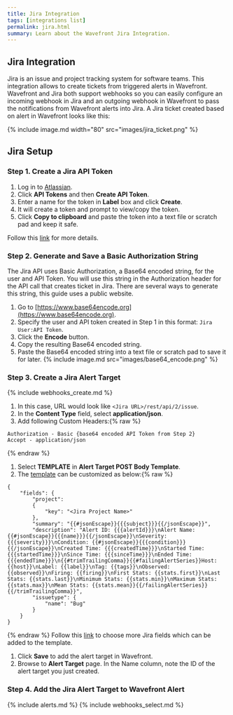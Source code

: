 ```yaml
---
title: Jira Integration
tags: [integrations list]
permalink: jira.html
summary: Learn about the Wavefront Jira Integration.
---
```

## Jira Integration

Jira is an issue and project tracking system for software teams. This integration allows to create tickets from triggered alerts in Wavefront. Wavefront and Jira both support webhooks so you can easily configure an incoming webhook in Jira and an outgoing webhook in Wavefront to pass the notifications from Wavefront alerts into Jira. A Jira ticket created based on alert in Wavefront looks like this:

{% include image.md width="80" src="images/jira_ticket.png" %}
## Jira Setup



### Step 1. Create a Jira API Token
1. Log in to [Atlassian](https://id.atlassian.com/).
1. Click **API Tokens** and then **Create API Token**.
1. Enter a name for the token in **Label** box and click **Create**.
1. It will create a token and prompt to view/copy the token.
1. Click **Copy to clipboard** and paste the token into a text file or scratch pad and keep it safe.

Follow this [link](https://confluence.atlassian.com/cloud/api-tokens-938839638.html) for more details.

### Step 2. Generate and Save a Basic Authorization String

The Jira API uses Basic Authorization, a Base64 encoded string, for the user and API Token. You will use this string in the Authorization header for the API call that creates ticket in Jira. There are several ways to generate this string, this guide uses a public website.
1. Go to [https://www.base64encode.org](https://www.base64encode.org).
1. Specify the user and API token created in Step 1 in this format: `Jira User:API Token`.
1. Click the **Encode** button.
1. Copy the resulting Base64 encoded string.
1. Paste the Base64 encoded string into a text file or scratch pad to save it for later.
{% include image.md src="images/base64_encode.png" %}

### Step 3. Create a Jira Alert Target

{% include webhooks_create.md %}
1. In this case, URL would look like `<Jira URL>/rest/api/2/issue`.
1. In the **Content Type** field, select **application/json**.
1. Add following Custom Headers:{% raw %}
```
Authorization - Basic {base64 encoded API Token from Step 2}
Accept - application/json
```
{% endraw %}
1. Select **TEMPLATE** in **Alert Target POST Body Template**.
1. The [template](https://docs.wavefront.com/alert_target_customizing.html) can be customized as below:{% raw %}
```
{
	"fields": {
		"project":
		{
			"key": "<Jira Project Name>"
		},
		"summary": "{{#jsonEscape}}{{{subject}}}{{/jsonEscape}}",
		"description": "Alert ID: {{{alertId}}}\nAlert Name: {{#jsonEscape}}{{{name}}}{{/jsonEscape}}\nSeverity: {{{severity}}}\nCondition: {{#jsonEscape}}{{{condition}}}{{/jsonEscape}}\nCreated Time: {{{createdTime}}}\nStarted Time: {{{startedTime}}}\nSince Time: {{{sinceTime}}}\nEnded Time: {{{endedTime}}}\n{{#trimTrailingComma}}{{#failingAlertSeries}}Host: {{host}}\nLabel: {{label}}\nTag: {{tags}}\nObserved: {{observed}}\nFiring: {{firing}}\nFirst Stats: {{stats.first}}\nLast Stats: {{stats.last}}\nMinimum Stats: {{stats.min}}\nMaximum Stats: {{stats.max}}\nMean Stats: {{stats.mean}}{{/failingAlertSeries}}{{/trimTrailingComma}}",
		"issuetype": {
			"name": "Bug"
		}
	}
}
```
{% endraw %}
Follow this [link](https://developer.atlassian.com/cloud/jira/platform/rest/?_ga=2.32496189.285108841.1525870487-134772442.1525608908#api-api-2-issue-post)
to choose more Jira fields which can be added to the template.

1. Click **Save** to add the alert target in Wavefront.
1. Browse to **Alert Target** page. In the Name column, note the ID of the alert target you just created.

### Step 4. Add the Jira Alert Target to Wavefront Alert

{% include alerts.md %}
{% include webhooks_select.md %}




